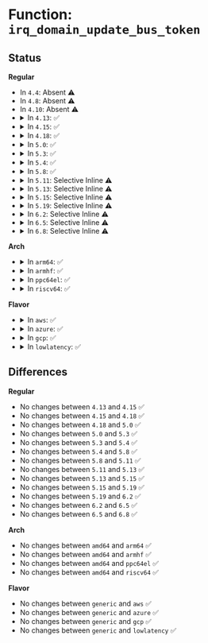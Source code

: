 # Function: <code>irq_domain_update_bus_token</code>

## Status
<b>Regular</b>
<ul>
<li>
In <code>4.4</code>: Absent ⚠️
</li>
<li>
In <code>4.8</code>: Absent ⚠️
</li>
<li>
In <code>4.10</code>: Absent ⚠️
</li>
<li>
<details>
<summary>In <code>4.13</code>: ✅</summary>

```c
void irq_domain_update_bus_token(struct irq_domain *domain, enum irq_domain_bus_token bus_token);
```

**Collision:** Unique Global

**Inline:** No

**Transformation:** False

**Instances:**

```
In kernel/irq/irqdomain.c (ffffffff810eca70)
Location: kernel/irq/irqdomain.c:264
Inline: False
Direct callers:
  - drivers/pci/msi.c:pci_msi_create_irq_domain
  - drivers/base/platform-msi.c:platform_msi_create_irq_domain
```
**Symbols:**

```
ffffffff810eca70-ffffffff810ecaf4: irq_domain_update_bus_token (STB_GLOBAL)
```
</details>
</li>
<li>
<details>
<summary>In <code>4.15</code>: ✅</summary>

```c
void irq_domain_update_bus_token(struct irq_domain *domain, enum irq_domain_bus_token bus_token);
```

**Collision:** Unique Global

**Inline:** No

**Transformation:** False

**Instances:**

```
In kernel/irq/irqdomain.c (ffffffff810f54d0)
Location: kernel/irq/irqdomain.c:265
Inline: False
Direct callers:
  - drivers/pci/msi.c:pci_msi_create_irq_domain
  - drivers/base/platform-msi.c:platform_msi_create_irq_domain
```
**Symbols:**

```
ffffffff810f54d0-ffffffff810f5554: irq_domain_update_bus_token (STB_GLOBAL)
```
</details>
</li>
<li>
<details>
<summary>In <code>4.18</code>: ✅</summary>

```c
void irq_domain_update_bus_token(struct irq_domain *domain, enum irq_domain_bus_token bus_token);
```

**Collision:** Unique Global

**Inline:** No

**Transformation:** False

**Instances:**

```
In kernel/irq/irqdomain.c (ffffffff810fd8a0)
Location: kernel/irq/irqdomain.c:267
Inline: False
Direct callers:
  - drivers/pci/msi.c:pci_msi_create_irq_domain
  - drivers/base/platform-msi.c:platform_msi_create_irq_domain
```
**Symbols:**

```
ffffffff810fd8a0-ffffffff810fd916: irq_domain_update_bus_token (STB_GLOBAL)
```
</details>
</li>
<li>
<details>
<summary>In <code>5.0</code>: ✅</summary>

```c
void irq_domain_update_bus_token(struct irq_domain *domain, enum irq_domain_bus_token bus_token);
```

**Collision:** Unique Global

**Inline:** No

**Transformation:** False

**Instances:**

```
In kernel/irq/irqdomain.c (ffffffff81109070)
Location: kernel/irq/irqdomain.c:267
Inline: False
Direct callers:
  - drivers/pci/msi.c:pci_msi_create_irq_domain
  - drivers/base/platform-msi.c:platform_msi_create_irq_domain
```
**Symbols:**

```
ffffffff81109070-ffffffff811090e6: irq_domain_update_bus_token (STB_GLOBAL)
```
</details>
</li>
<li>
<details>
<summary>In <code>5.3</code>: ✅</summary>

```c
void irq_domain_update_bus_token(struct irq_domain *domain, enum irq_domain_bus_token bus_token);
```

**Collision:** Unique Global

**Inline:** No

**Transformation:** False

**Instances:**

```
In kernel/irq/irqdomain.c (ffffffff81112650)
Location: kernel/irq/irqdomain.c:267
Inline: False
Direct callers:
  - drivers/pci/msi.c:pci_msi_create_irq_domain
  - drivers/base/platform-msi.c:platform_msi_create_irq_domain
```
**Symbols:**

```
ffffffff81112650-ffffffff811126c5: irq_domain_update_bus_token (STB_GLOBAL)
```
</details>
</li>
<li>
<details>
<summary>In <code>5.4</code>: ✅</summary>

```c
void irq_domain_update_bus_token(struct irq_domain *domain, enum irq_domain_bus_token bus_token);
```

**Collision:** Unique Global

**Inline:** No

**Transformation:** False

**Instances:**

```
In kernel/irq/irqdomain.c (ffffffff8111e8e0)
Location: kernel/irq/irqdomain.c:269
Inline: False
Direct callers:
  - drivers/pci/msi.c:pci_msi_create_irq_domain
  - drivers/base/platform-msi.c:platform_msi_create_irq_domain
```
**Symbols:**

```
ffffffff8111e8e0-ffffffff8111e955: irq_domain_update_bus_token (STB_GLOBAL)
```
</details>
</li>
<li>
<details>
<summary>In <code>5.8</code>: ✅</summary>

```c
void irq_domain_update_bus_token(struct irq_domain *domain, enum irq_domain_bus_token bus_token);
```

**Collision:** Unique Global

**Inline:** No

**Transformation:** False

**Instances:**

```
In kernel/irq/irqdomain.c (ffffffff8112add0)
Location: kernel/irq/irqdomain.c:254
Inline: False
Direct callers:
  - drivers/pci/msi.c:pci_msi_create_irq_domain
  - drivers/pci/controller/dwc/pcie-designware-host.c:dw_pcie_allocate_domains
  - drivers/base/platform-msi.c:platform_msi_create_irq_domain
```
**Symbols:**

```
ffffffff8112add0-ffffffff8112ae45: irq_domain_update_bus_token (STB_GLOBAL)
```
</details>
</li>
<li>
<details>
<summary>In <code>5.11</code>: Selective Inline ⚠️</summary>

```c
void irq_domain_update_bus_token(struct irq_domain *domain, enum irq_domain_bus_token bus_token);
```

**Collision:** Unique Global

**Inline:** Selective

**Transformation:** False

**Instances:**

```
In kernel/irq/irqdomain.c (ffffffff81125560)
Location: kernel/irq/irqdomain.c:263
Inline: True
Direct callers:
  - drivers/pci/msi.c:pci_msi_create_irq_domain
  - drivers/pci/controller/dwc/pcie-designware-host.c:dw_pcie_allocate_domains
  - drivers/base/platform-msi.c:platform_msi_create_irq_domain
```
**Symbols:**

```
ffffffff81125560-ffffffff811255d5: irq_domain_update_bus_token (STB_GLOBAL)
```
</details>
</li>
<li>
<details>
<summary>In <code>5.13</code>: Selective Inline ⚠️</summary>

```c
void irq_domain_update_bus_token(struct irq_domain *domain, enum irq_domain_bus_token bus_token);
```

**Collision:** Unique Global

**Inline:** Selective

**Transformation:** False

**Instances:**

```
In kernel/irq/irqdomain.c (ffffffff81125830)
Location: kernel/irq/irqdomain.c:265
Inline: True
Direct callers:
  - drivers/pci/msi.c:pci_msi_create_irq_domain
  - drivers/pci/controller/dwc/pcie-designware-host.c:dw_pcie_allocate_domains
  - drivers/base/platform-msi.c:platform_msi_create_irq_domain
```
**Symbols:**

```
ffffffff81125830-ffffffff811258a5: irq_domain_update_bus_token (STB_GLOBAL)
```
</details>
</li>
<li>
<details>
<summary>In <code>5.15</code>: Selective Inline ⚠️</summary>

```c
void irq_domain_update_bus_token(struct irq_domain *domain, enum irq_domain_bus_token bus_token);
```

**Collision:** Unique Global

**Inline:** Selective

**Transformation:** False

**Instances:**

```
In kernel/irq/irqdomain.c (ffffffff81145fc0)
Location: kernel/irq/irqdomain.c:275
Inline: True
Direct callers:
  - drivers/pci/msi.c:pci_msi_create_irq_domain
  - drivers/pci/controller/dwc/pcie-designware-host.c:dw_pcie_allocate_domains
  - drivers/base/platform-msi.c:platform_msi_create_irq_domain
```
**Symbols:**

```
ffffffff81145fc0-ffffffff81146035: irq_domain_update_bus_token (STB_GLOBAL)
```
</details>
</li>
<li>
<details>
<summary>In <code>5.19</code>: Selective Inline ⚠️</summary>

```c
void irq_domain_update_bus_token(struct irq_domain *domain, enum irq_domain_bus_token bus_token);
```

**Collision:** Unique Global

**Inline:** Selective

**Transformation:** False

**Instances:**

```
In kernel/irq/irqdomain.c (ffffffff8116a230)
Location: kernel/irq/irqdomain.c:275
Inline: True
Direct callers:
  - drivers/gpio/gpio-crystalcove.c:crystalcove_gpio_probe
  - drivers/pci/msi/irqdomain.c:pci_msi_create_irq_domain
  - drivers/pci/controller/dwc/pcie-designware-host.c:dw_pcie_allocate_domains
  - drivers/base/platform-msi.c:platform_msi_create_irq_domain
  - drivers/mfd/intel_soc_pmic_core.c:intel_soc_pmic_i2c_probe
```
**Symbols:**

```
ffffffff8116a230-ffffffff8116a2c1: irq_domain_update_bus_token (STB_GLOBAL)
```
</details>
</li>
<li>
<details>
<summary>In <code>6.2</code>: Selective Inline ⚠️</summary>

```c
void irq_domain_update_bus_token(struct irq_domain *domain, enum irq_domain_bus_token bus_token);
```

**Collision:** Unique Global

**Inline:** Selective

**Transformation:** False

**Instances:**

```
In kernel/irq/irqdomain.c (ffffffff8119ecf0)
Location: kernel/irq/irqdomain.c:299
Inline: True
Direct callers:
  - kernel/irq/msi.c:__msi_create_irq_domain
  - drivers/gpio/gpio-crystalcove.c:crystalcove_gpio_probe
  - drivers/pci/controller/dwc/pcie-designware-host.c:dw_pcie_allocate_domains
  - drivers/iommu/amd/iommu.c:amd_iommu_create_irq_domain
  - drivers/iommu/intel/irq_remapping.c:intel_setup_irq_remapping
  - drivers/base/platform-msi.c:platform_msi_create_irq_domain
  - drivers/mfd/intel_soc_pmic_crc.c:crystal_cove_i2c_probe
```
**Symbols:**

```
ffffffff8119ecf0-ffffffff8119ed81: irq_domain_update_bus_token (STB_GLOBAL)
```
</details>
</li>
<li>
<details>
<summary>In <code>6.5</code>: Selective Inline ⚠️</summary>

```c
void irq_domain_update_bus_token(struct irq_domain *domain, enum irq_domain_bus_token bus_token);
```

**Collision:** Unique Global

**Inline:** Selective

**Transformation:** False

**Instances:**

```
In kernel/irq/irqdomain.c (ffffffff811b0b40)
Location: kernel/irq/irqdomain.c:306
Inline: True
Direct callers:
  - kernel/irq/msi.c:__msi_create_irq_domain
  - drivers/gpio/gpio-crystalcove.c:crystalcove_gpio_probe
  - drivers/pci/controller/dwc/pcie-designware-host.c:dw_pcie_allocate_domains
  - drivers/iommu/amd/iommu.c:amd_iommu_create_irq_domain
  - drivers/iommu/intel/irq_remapping.c:intel_setup_irq_remapping
  - drivers/base/platform-msi.c:platform_msi_create_irq_domain
  - drivers/mfd/intel_soc_pmic_crc.c:crystal_cove_i2c_probe
```
**Symbols:**

```
ffffffff811b0b40-ffffffff811b0bd1: irq_domain_update_bus_token (STB_GLOBAL)
```
</details>
</li>
<li>
<details>
<summary>In <code>6.8</code>: Selective Inline ⚠️</summary>

```c
void irq_domain_update_bus_token(struct irq_domain *domain, enum irq_domain_bus_token bus_token);
```

**Collision:** Unique Global

**Inline:** Selective

**Transformation:** False

**Instances:**

```
In kernel/irq/irqdomain.c (ffffffff811c08c0)
Location: kernel/irq/irqdomain.c:306
Inline: True
Direct callers:
  - kernel/irq/msi.c:__msi_create_irq_domain
  - drivers/gpio/gpio-crystalcove.c:crystalcove_gpio_probe
  - drivers/pci/controller/dwc/pcie-designware-host.c:dw_pcie_allocate_domains
  - drivers/iommu/amd/iommu.c:amd_iommu_create_irq_domain
  - drivers/iommu/intel/irq_remapping.c:intel_setup_irq_remapping
  - drivers/base/platform-msi.c:platform_msi_create_irq_domain
  - drivers/mfd/intel_soc_pmic_crc.c:crystal_cove_i2c_probe
```
**Symbols:**

```
ffffffff811c08c0-ffffffff811c0951: irq_domain_update_bus_token (STB_GLOBAL)
```
</details>
</li>
</ul>
<b>Arch</b>
<ul>
<li>
<details>
<summary>In <code>arm64</code>: ✅</summary>

```c
void irq_domain_update_bus_token(struct irq_domain *domain, enum irq_domain_bus_token bus_token);
```

**Collision:** Unique Global

**Inline:** No

**Transformation:** False

**Instances:**

```
In kernel/irq/irqdomain.c (ffff800010184230)
Location: kernel/irq/irqdomain.c:269
Inline: False
Direct callers:
  - drivers/irqchip/irq-gic-v2m.c:gicv2m_allocate_domains
  - drivers/irqchip/irq-gic-v3.c:gic_init_bases
  - drivers/irqchip/irq-gic-v3-mbi.c:mbi_init
  - drivers/irqchip/irq-gic-v3-its.c:its_probe_one
  - drivers/irqchip/irq-mvebu-sei.c:mvebu_sei_probe
  - drivers/irqchip/irq-mvebu-sei.c:mvebu_sei_probe
  - drivers/irqchip/irq-mvebu-sei.c:mvebu_sei_probe
  - drivers/bus/fsl-mc/fsl-mc-msi.c:fsl_mc_msi_create_irq_domain
  - drivers/pci/msi.c:pci_msi_create_irq_domain
  - drivers/soc/ti/ti_sci_inta_msi.c:ti_sci_inta_msi_create_irq_domain
  - drivers/base/platform-msi.c:platform_msi_create_irq_domain
```
**Symbols:**

```
ffff800010184230-ffff8000101842cc: irq_domain_update_bus_token (STB_GLOBAL)
```
</details>
</li>
<li>
<details>
<summary>In <code>armhf</code>: ✅</summary>

```c
void irq_domain_update_bus_token(struct irq_domain *domain, enum irq_domain_bus_token bus_token);
```

**Collision:** Unique Global

**Inline:** No

**Transformation:** False

**Instances:**

```
In kernel/irq/irqdomain.c (c03d3374)
Location: kernel/irq/irqdomain.c:269
Inline: False
Direct callers:
  - drivers/irqchip/irq-gic-v2m.c:gicv2m_of_init
  - drivers/irqchip/irq-gic-v3.c:gic_init_bases
  - drivers/irqchip/irq-gic-v3-mbi.c:mbi_init
  - drivers/irqchip/irq-armada-370-xp.c:armada_370_xp_mpic_of_init
  - drivers/pci/msi.c:pci_msi_create_irq_domain
  - drivers/base/platform-msi.c:platform_msi_create_irq_domain
```
**Symbols:**

```
c03d3374-c03d3400: irq_domain_update_bus_token (STB_GLOBAL)
```
</details>
</li>
<li>
<details>
<summary>In <code>ppc64el</code>: ✅</summary>

```c
void irq_domain_update_bus_token(struct irq_domain *domain, enum irq_domain_bus_token bus_token);
```

**Collision:** Unique Global

**Inline:** No

**Transformation:** False

**Instances:**

```
In kernel/irq/irqdomain.c (c0000000001dea10)
Location: kernel/irq/irqdomain.c:269
Inline: False
```
**Symbols:**

```
c0000000001dea10-c0000000001deaf0: irq_domain_update_bus_token (STB_GLOBAL)
```
</details>
</li>
<li>
<details>
<summary>In <code>riscv64</code>: ✅</summary>

```c
void irq_domain_update_bus_token(struct irq_domain *domain, enum irq_domain_bus_token bus_token);
```

**Collision:** Unique Global

**Inline:** No

**Transformation:** False

**Instances:**

```
In kernel/irq/irqdomain.c (ffffffe00011b2a6)
Location: kernel/irq/irqdomain.c:269
Inline: False
Direct callers:
  - drivers/pci/msi.c:pci_msi_create_irq_domain
  - drivers/base/platform-msi.c:platform_msi_create_irq_domain
```
**Symbols:**

```
ffffffe00011b2a6-ffffffe00011b336: irq_domain_update_bus_token (STB_GLOBAL)
```
</details>
</li>
</ul>
<b>Flavor</b>
<ul>
<li>
<details>
<summary>In <code>aws</code>: ✅</summary>

```c
void irq_domain_update_bus_token(struct irq_domain *domain, enum irq_domain_bus_token bus_token);
```

**Collision:** Unique Global

**Inline:** No

**Transformation:** False

**Instances:**

```
In kernel/irq/irqdomain.c (ffffffff81116ec0)
Location: kernel/irq/irqdomain.c:269
Inline: False
Direct callers:
  - drivers/pci/msi.c:pci_msi_create_irq_domain
  - drivers/base/platform-msi.c:platform_msi_create_irq_domain
```
**Symbols:**

```
ffffffff81116ec0-ffffffff81116f35: irq_domain_update_bus_token (STB_GLOBAL)
```
</details>
</li>
<li>
<details>
<summary>In <code>azure</code>: ✅</summary>

```c
void irq_domain_update_bus_token(struct irq_domain *domain, enum irq_domain_bus_token bus_token);
```

**Collision:** Unique Global

**Inline:** No

**Transformation:** False

**Instances:**

```
In kernel/irq/irqdomain.c (ffffffff81107bb0)
Location: kernel/irq/irqdomain.c:269
Inline: False
Direct callers:
  - drivers/pci/msi.c:pci_msi_create_irq_domain
  - drivers/base/platform-msi.c:platform_msi_create_irq_domain
```
**Symbols:**

```
ffffffff81107bb0-ffffffff81107c25: irq_domain_update_bus_token (STB_GLOBAL)
```
</details>
</li>
<li>
<details>
<summary>In <code>gcp</code>: ✅</summary>

```c
void irq_domain_update_bus_token(struct irq_domain *domain, enum irq_domain_bus_token bus_token);
```

**Collision:** Unique Global

**Inline:** No

**Transformation:** False

**Instances:**

```
In kernel/irq/irqdomain.c (ffffffff81114db0)
Location: kernel/irq/irqdomain.c:269
Inline: False
Direct callers:
  - drivers/pci/msi.c:pci_msi_create_irq_domain
  - drivers/base/platform-msi.c:platform_msi_create_irq_domain
```
**Symbols:**

```
ffffffff81114db0-ffffffff81114e25: irq_domain_update_bus_token (STB_GLOBAL)
```
</details>
</li>
<li>
<details>
<summary>In <code>lowlatency</code>: ✅</summary>

```c
void irq_domain_update_bus_token(struct irq_domain *domain, enum irq_domain_bus_token bus_token);
```

**Collision:** Unique Global

**Inline:** No

**Transformation:** False

**Instances:**

```
In kernel/irq/irqdomain.c (ffffffff811203e0)
Location: kernel/irq/irqdomain.c:269
Inline: False
Direct callers:
  - drivers/pci/msi.c:pci_msi_create_irq_domain
  - drivers/base/platform-msi.c:platform_msi_create_irq_domain
```
**Symbols:**

```
ffffffff811203e0-ffffffff81120455: irq_domain_update_bus_token (STB_GLOBAL)
```
</details>
</li>
</ul>

## Differences
<b>Regular</b>
<ul>
<li>
No changes between <code>4.13</code> and <code>4.15</code> ✅
</li>
<li>
No changes between <code>4.15</code> and <code>4.18</code> ✅
</li>
<li>
No changes between <code>4.18</code> and <code>5.0</code> ✅
</li>
<li>
No changes between <code>5.0</code> and <code>5.3</code> ✅
</li>
<li>
No changes between <code>5.3</code> and <code>5.4</code> ✅
</li>
<li>
No changes between <code>5.4</code> and <code>5.8</code> ✅
</li>
<li>
No changes between <code>5.8</code> and <code>5.11</code> ✅
</li>
<li>
No changes between <code>5.11</code> and <code>5.13</code> ✅
</li>
<li>
No changes between <code>5.13</code> and <code>5.15</code> ✅
</li>
<li>
No changes between <code>5.15</code> and <code>5.19</code> ✅
</li>
<li>
No changes between <code>5.19</code> and <code>6.2</code> ✅
</li>
<li>
No changes between <code>6.2</code> and <code>6.5</code> ✅
</li>
<li>
No changes between <code>6.5</code> and <code>6.8</code> ✅
</li>
</ul>
<b>Arch</b>
<ul>
<li>
No changes between <code>amd64</code> and <code>arm64</code> ✅
</li>
<li>
No changes between <code>amd64</code> and <code>armhf</code> ✅
</li>
<li>
No changes between <code>amd64</code> and <code>ppc64el</code> ✅
</li>
<li>
No changes between <code>amd64</code> and <code>riscv64</code> ✅
</li>
</ul>
<b>Flavor</b>
<ul>
<li>
No changes between <code>generic</code> and <code>aws</code> ✅
</li>
<li>
No changes between <code>generic</code> and <code>azure</code> ✅
</li>
<li>
No changes between <code>generic</code> and <code>gcp</code> ✅
</li>
<li>
No changes between <code>generic</code> and <code>lowlatency</code> ✅
</li>
</ul>
